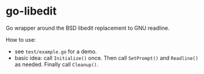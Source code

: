 # go-libedit
Go wrapper around the BSD libedit replacement to GNU readline.

How to use:

- see `test/example.go` for a demo.
- basic idea: call `Initialize()` once. Then call `SetPrompt()` and
  `Readline()` as needed. Finally call `Cleanup()`.

